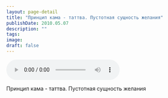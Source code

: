 ```yaml
---
layout: page-detail
title: "Принцип кама - таттва. Пустотная сущность желания"
publishDate: 2010.05.07
description: ""
tags:
image:
draft: false
---
```


<audio title="2010.05.07 - Принцип кама - таттва. Пустотная сущность желания.mp3" src="/upload/iblock/018/01804790e12ee764e7b286666fdfd6a5.mp3" controls=""></audio>

 Принцип кама - таттва. Пустотная сущность желания 

  
